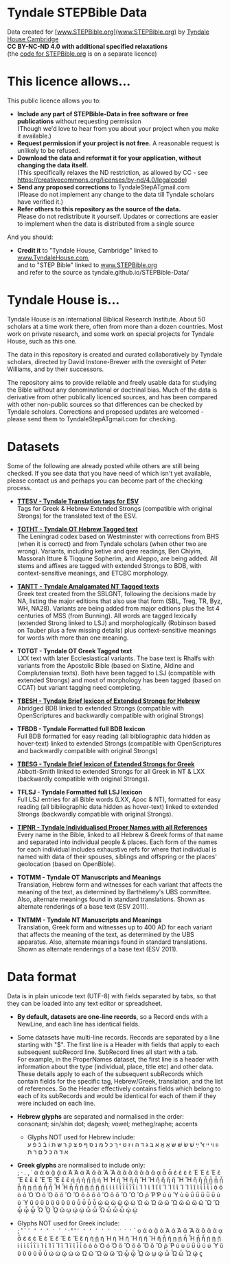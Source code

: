 # Tyndale STEPBible Data
Data created for [www.STEPBible.org](www.STEPBible.org) by [Tyndale House Cambridge](www.tyndale.cam.ac.uk)   
**CC BY-NC-ND 4.0 with additional specified relaxations**  
(the [code for STEPBible.org](https://github.com/tyndale/step) is on a separate licence)

# This licence allows...
This public licence allows you to: 
* **Include any part of STEPBible-Data in free software or free publications** without requesting permission    
  (Though we'd love to hear from you about your project when you make it available.)  
* **Request permission if your project is not free.** A reasonable request is unlikely to be refused.   
* **Download the data and reformat it for your application, without changing the data itself.**  
  (This specifically relaxes the ND restriction, as allowed by CC - see https://creativecommons.org/licenses/by-nd/4.0/legalcode)  
* **Send any proposed corrections** to TyndaleStepATgmail.com  
  (Please do not implement any change to the data till Tyndale scholars have verified it.)   
* **Refer others to this repository as the source of the data.**   
  Please do not redistribute it yourself. Updates or corrections are easier to implement when the data is distributed from a single source  
  
And you should:   
* **Credit it** to "Tyndale House, Cambridge" linked to www.TyndaleHouse.com,  
  and to "STEP Bible" linked to www.STEPBible.org    
  and refer to the source as tyndale.github.io/STEPBible-Data/

# Tyndale House is...  
Tyndale House is an international Biblical Research Institute. About 50 scholars at a time work there, often from more than a dozen countries. Most work on private research, and some work on special projects for Tyndale House, such as this one.   

The data in this repository is created and curated collaboratively by Tyndale scholars, directed by David Instone-Brewer with the oversight of Peter Williams, and by their successors.   

The repository aims to provide reliable and freely usable data for studying the Bible without any denominational or doctrinal bias. Much of the data is derivative from other publically licenced sources, and has been compared with other non-public sources so that differences can be checked by Tyndale scholars. Corrections and proposed updates are welcomed - please send them to TyndaleStepATgmail.com for checking.  

# Datasets  
Some of the following are already posted while others are still being checked. 
If you see data that you have need of which isn't yet available, please contact us and perhaps you can become part of the checking process.  

* **[TTESV - Tyndale Translation tags for ESV](https://github.com/tyndale/STEPBible-Data)**  
Tags for Greek & Hebrew Extended Strongs (compatible with original Strongs) for the translated text of the ESV.   

* **[TOTHT - Tyndale OT Hebrew Tagged text](https://github.com/tyndale/STEPBible-Data)**        
The Leningrad codex based on Westminster with corrections from BHS (when it is correct) and from Tyndale scholars (when other two are wrong).  Variants, including ketive and qere readings, Ben Chiyim, Massorah Itture & Tiqqune Sopherim, and Aleppo, are being added. All stems and affixes are tagged with extended Strongs to BDB, with context-sensitive meanings, and ETCBC morphology.

* **[TANTT - Tyndale Amalgamated NT Tagged texts](https://github.com/tyndale/STEPBible-Data)**      
Greek text created from the SBLGNT, following the decisions made by NA, listing the major editions that also use that form (SBL, Treg, TR, Byz, WH, NA28). Variants are being added from major editions plus the 1st 4 centuries of MSS (from Bunning). All words are tagged lexically (extended Strong linked to LSJ) and morphologically (Robinson based on Tauber plus a few missing details) plus context-sensitive meanings for words with more than one meaning.     

* **TOTGT - Tyndale OT Greek Tagged text**   
LXX text with later Ecclesiastical variants. The base text is Rhalfs with variants from the Apostolic Bible (based on Sixtine, Aldine and Complutensian texts). Both have been tagged to LSJ (compatible with extended Strongs) and most of morphology has been tagged (based on CCAT) but variant tagging need completing.    

* **[TBESH - Tyndale Brief lexicon of Extended Strongs for Hebrew](https://github.com/tyndale/STEPBible-Data)**     
Abridged BDB linked to extended Strongs (compatible with OpenScriptures and backwardly compatible with original Strongs)   

* **TFBDB - Tyndale Formatted full BDB lexicon**   
Full BDB formatted for easy reading (all bibliographic data hidden as hover-text) linked to extended Strongs (compatible with OpenScriptures and backwardly compatible with original Strongs)    

* **[TBESG - Tyndale Brief lexicon of Extended Strongs for Greek](https://github.com/tyndale/STEPBible-Data)**  
Abbott-Smith linked to extended Strongs for all Greek in NT & LXX (backwardly compatible with original Strongs).  

* **TFLSJ - Tyndale Formatted full LSJ lexicon**    
Full LSJ entries for all Bible words (LXX, Apoc & NT), formatted for easy reading (all bibliographic data hidden as hover-text) linked to extended Strongs (backwardly compatible with original Strongs).     

* **[TIPNR - Tyndale Individualised Proper Names with all References](https://github.com/tyndale/STEPBible-Data)**  
Every name in the Bible, linked to all Hebrew & Greek forms of that name and separated into individual people & places. Each form of the names for each individual includes exhaustive refs for where that individual is named with data of their spouses, siblings and offspring or the places' geolocation (based on OpenBible).    

* **TOTMM - Tyndale OT Manuscripts and Meanings**  
Translation, Hebrew form and witnesses for each variant that affects the meaning of the text, as determined by Barthélemy's UBS committee. Also, alternate meanings found in standard translations. Shown as alternate renderings of a base text (ESV 2011).    

* **TNTMM - Tyndale NT Manuscripts and Meanings**  
Translation, Greek form and witnesses up to 400 AD for each variant that affects the meaning of the text, as determined by the UBS apparatus. Also, alternate meanings found in standard translations. Shown as alternate renderings of a base text (ESV 2011).   

# Data format 
Data is in plain unicode text (UTF-8) with fields separated by tabs, so that they can be loaded into any text editor or spreadsheet.   
  
* **By default, datasets are one-line records**, so a Record ends with a NewLine, and each line has identical fields.  
  
* Some datasets have multi-line records. Records are separated by a line starting with "$". The first line is a Header with fields that apply to each subsequent subRecord line. SubRecord lines all start with a tab.   
For example, in the ProperNames dataset, the first line is a header with information about the type (individual, place, title etc) and other data. These details apply to each of the subsequent subRecords which contain fields for the specific tag, Hebrew/Greek, translation, and the list of references. So the Header effectively contains fields which belong to each of its subRecords and would be  identical for each of them if they were included on each line.   
  
* **Hebrew glyphs** are separated and normalised in the order:    
  consonant; sin/shin dot; dagesh; vowel; metheg/raphe; accents  
  - Glyphs NOT used for Hebrew include:  
  װ ױ ײ ﭏ ײַ שׁ שׂ שּׁ שּׂ אַ אָ אּ בּ גּ דּ הּ וּ זּ טּ יּ ךּ כּ לּ מּ נּ סּ ףּ פּ צּ קּ רּ שּ תּ וֹ בֿ כֿ פֿ ﬠ ﬡ ﬢ ﬣ ﬤ ﬥ ﬦ ﬧ ﬨ   
* **Greek glyphs** are normalised to include only:  
; · . , ᾽ ά ά ὰ ᾷ ᾷ ἀ Ἀ Ἀ ἁ Ἁ ἄ ἄ Ἄ Ἄ ἅ ἂ ἂ ἅ ἃ ἃ ᾶ ᾳ ἆ ἆ έ έ ὲ ἐ Ἐ Ἐ ἑ Ἑ ἔ Ἔ ἒ ἕ ἕ Ἒ Ἕ Ἕ ἓ ἓ ή ή ὴ ῇ ῇ ἠ Ἠ Ἠ ἡ Ἡ ἤ ἤ Ἤ Ἤ ἢ ἢ ἥ ἥ Ἢ Ἢ ἣ ἣ ᾖ ᾖ ᾗ ᾗ ᾗ ῆ ῃ ῄ ῄ ἦ ἦ Ἦ Ἦ ἧ ἧ ᾐ ᾐ ᾑ ᾔ ᾔ ί ί ὶ ϊ ΐ ΐ ΐ ῒ ῒ ἰ Ἰ Ἰ ἱ Ἱ ἴ ἴ Ἴ Ἴ ἵ ἵ Ἵ Ἵ ἳ ἳ ῖ ἶ ἶ ἷ ἷ ό ό ὸ ὀ Ὀ Ὀ ὁ Ὁ ὄ ὄ Ὄ Ὄ ὅ ὅ ὂ ὂ Ὅ ὃ ὃ Ὃ Ὃ Ὃ ῥ Ῥ ̔Ρ ύ ύ Ύ ὺ ϋ ΰ ΰ ΰ ῢ ῢ ὐ ὑ Ὑ ὔ ὔ ὒ ὒ ὕ ὕ ὓ ὓ ῦ ὖ ὖ ὗ ὗ ώ ώ ὼ ῷ ῷ ὠ Ὠ ὡ Ὡ ὤ ὤ Ὤ ὢ ὢ ὥ ὥ Ὥ Ὥ ᾦ ᾧ ᾧ Ὧ ᾯ ᾯ ῶ ῳ ῴ ῴ ὦ ὦ Ὦ ὧ ὧ ὧ ᾠ ᾠ   
* Glyphs NOT used for Greek include:  
; ' ᾿ ` ῾ ’ ‘ ‛ ′ ΄ ʹ̛̀́̓̒̓̔̕ ʹ ʻ ʼ ʽ ʾ ʿ ˈ ˊ ˋ ' ` ´ o ά ὰ ᾷ ἀ Ἀ ἁ Ἁ ἄ Ἄ ἅ ἂ ἃ ᾶ ᾳ ἆ έ ὲ ἐ Ἐ ἑ Ἑ ἔ Ἔ ἕ Ἕ ἓ ή ὴ ῇ ἠ Ἠ ἡ Ἡ ἤ Ἤ ἢ ἥ Ἢ ἣ ᾗ ῆ ῃ ῄ ἦ Ἦ ᾖ ἧ ᾐ ᾑ ᾔ i ί ὶ ϊ ΐ ῒ ἰ Ἰ ἱ Ἱ ἴ Ἴ ἵ Ἵ ἳ ῖ ἶ ἷ ό ὸ ὀ Ὀ ὁ Ὁ ὄ Ὄ ὅ ὂ Ὅ ὃ Ὃ ῥ Ῥ ύ ὺ ϋ ΰ ῢ ὐ ὑ Ὑ ὔ ὕ ὒ ὓ ῦ ὖ ὗ ώ ὼ ῷ ὠ ὡ Ὡ ὤ Ὤ ὢ ὥ Ὥ ᾦ ᾧ ᾯ ῶ ῳ ῴ ὦ Ὦ ὧ Ὧ ᾠ ϛ   
